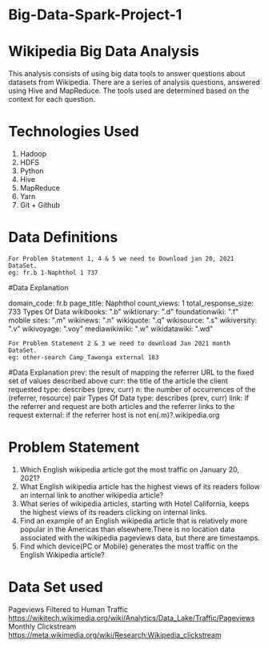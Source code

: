 # Big-Data-Spark-Project-1

# Wikipedia Big Data Analysis

This analysis consists of using big data tools to answer questions about datasets from Wikipedia. There are a series of analysis questions, answered using Hive and MapReduce. The tools used are determined based on the context for each question.

# Technologies Used

1.  Hadoop
2.  HDFS
3.  Python
4.  Hive
5.  MapReduce
6.  Yarn
7.  Git + Github

# Data Definitions

    For Problem Statement 1, 4 & 5 we need to Download jan 20, 2021 DataSet.
    eg: fr.b 1-Naphthol 1 737

#Data Explanation

domain_code: fr.b
page_title: Naphthol
count_views: 1
total_response_size: 733
Types Of Data
wikibooks: ".b"
wiktionary: ".d"
foundationwiki: ".f"
mobile sites: ".m"
wikinews: ".n"
wikiquote: ".q"
wikisource: ".s"
wikiversity: ".v"
wikivoyage: ".voy"
mediawikiwiki: ".w"
wikidatawiki: ".wd"

    For Problem Statement 2 & 3 we need to download Jan 2021 month DataSet.
    eg: other-search Camp_Tawonga external 183

#Data Explanation
prev: the result of mapping the referrer URL to the fixed set of values described above
curr: the title of the article the client requested
type: describes (prev, curr)
n: the number of occurrences of the (referrer, resource) pair
Types Of Data
type: describes (prev, curr)
link: if the referrer and request are both articles and the referrer links to the request
external: if the referrer host is not en(.m)?.wikipedia.org


# Problem Statement

1. Which English wikipedia article got the most traffic on January 20, 2021? 
2. What English wikipedia article has the highest views of its readers follow an internal link to another wikipedia article?
3. What series of wikipedia articles, starting with Hotel California, keeps the highest views of its readers clicking on internal links.
4. Find an example of an English wikipedia article that is relatively more popular in the Americas than elsewhere.There is no location data associated with the wikipedia pageviews    data, but there are timestamps. 
5. Find which device(PC or Mobile) generates the most traffic on the English Wikipedia article?

# Data Set used

Pageviews Filtered to Human Traffic
    https://wikitech.wikimedia.org/wiki/Analytics/Data_Lake/Traffic/Pageviews
Monthly Clickstream
    https://meta.wikimedia.org/wiki/Research:Wikipedia_clickstream
